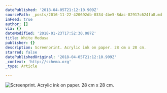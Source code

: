 ```yaml
---
datePublished: '2018-04-05T21:12:10.909Z'
sourcePath: _posts/2016-11-22-420692db-0334-4be5-8dac-82917c624fa8.md
inFeed: true
author: []
via: {}
dateModified: '2018-01-23T17:52:30.087Z'
title: White Medusa
publisher: {}
description: Screenprint. Acrylic ink on paper. 28 cm x 28 cm.
starred: false
datePublishedOriginal: '2018-04-05T21:12:10.909Z'
_context: 'http://schema.org'
_type: Article

---
```

![Screenprint. Acrylic ink on paper. 28 cm x 28 cm.](https://the-grid-user-content.s3-us-west-2.amazonaws.com/9e6c40dc-9fb4-4870-b414-8f2141d3cd9e.jpg)